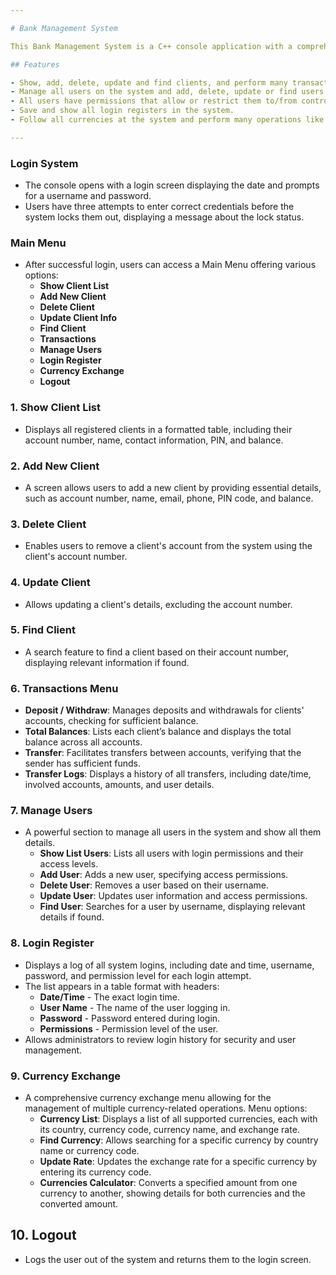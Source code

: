 ```yaml
---

# Bank Management System

This Bank Management System is a C++ console application with a comprehensive feature set for managing clients, accounts, and transactions. Below is an overview of the system's core functionality and features.

## Features

- Show, add, delete, update and find clients, and perform many transactions for each one or between!
- Manage all users on the system and add, delete, update or find users. 
- All users have permissions that allow or restrict them to/from control and manipulate the system.
- Save and show all login registers in the system.
- Follow all currencies at the system and perform many operations like convert between currencies.

---
```


### **Login System**
   - The console opens with a login screen displaying the date and prompts for a username and password.
   - Users have three attempts to enter correct credentials before the system locks them out, displaying a message about the lock status.

### **Main Menu**
   - After successful login, users can access a Main Menu offering various options:
     - **Show Client List**
     - **Add New Client**
     - **Delete Client**
     - **Update Client Info**
     - **Find Client**
     - **Transactions**
     - **Manage Users**
     - **Login Register**
     - **Currency Exchange**
     - **Logout**

### 1. **Show Client List**
   - Displays all registered clients in a formatted table, including their account number, name, contact information, PIN, and balance.

### 2. **Add New Client**
   - A screen allows users to add a new client by providing essential details, such as account number, name, email, phone, PIN code, and balance.

### 3. **Delete Client**
   - Enables users to remove a client's account from the system using the client's account number.

### 4. **Update Client**
   - Allows updating a client's details, excluding the account number.

### 5. **Find Client**
   - A search feature to find a client based on their account number, displaying relevant information if found.

### 6. **Transactions Menu**
   - **Deposit / Withdraw**: Manages deposits and withdrawals for clients' accounts, checking for sufficient balance.
   - **Total Balances**: Lists each client’s balance and displays the total balance across all accounts.
   - **Transfer**: Facilitates transfers between accounts, verifying that the sender has sufficient funds.
   - **Transfer Logs**: Displays a history of all transfers, including date/time, involved accounts, amounts, and user details.

### 7. **Manage Users**
- A powerful section to manage all users in the system and show all them details.
   - **Show List Users**: Lists all users with login permissions and their access levels.
   - **Add User**: Adds a new user, specifying access permissions.
   - **Delete User**: Removes a user based on their username.
   - **Update User**: Updates user information and access permissions.
   - **Find User**: Searches for a user by username, displaying relevant details if found.

### 8. **Login Register**
   - Displays a log of all system logins, including date and time, username, password, and permission level for each login attempt.
   - The list appears in a table format with headers:
     - **Date/Time** - The exact login time.
     - **User Name** - The name of the user logging in.
     - **Password** - Password entered during login.
     - **Permissions** - Permission level of the user.
   - Allows administrators to review login history for security and user management.

### 9. **Currency Exchange**
   - A comprehensive currency exchange menu allowing for the management of multiple currency-related operations. Menu options:
     - **Currency List**: Displays a list of all supported currencies, each with its country, currency code, currency name, and exchange rate.
     - **Find Currency**: Allows searching for a specific currency by country name or currency code.
     - **Update Rate**: Updates the exchange rate for a specific currency by entering its currency code.
     - **Currencies Calculator**: Converts a specified amount from one currency to another, showing details for both currencies and the converted amount.

## 10. **Logout**
   - Logs the user out of the system and returns them to the login screen.
